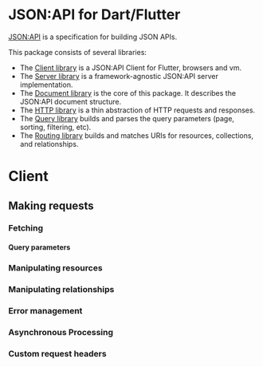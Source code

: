 # JSON:API for Dart/Flutter

[JSON:API] is a specification for building JSON APIs.

This package consists of several libraries:
- The [Client library] is a JSON:API Client for Flutter, browsers and vm.
- The [Server library] is a framework-agnostic JSON:API server implementation.
- The [Document library] is the core of this package. It describes the JSON:API document structure.
- The [HTTP library] is a thin abstraction of HTTP requests and responses.
- The [Query library] builds and parses the query parameters (page, sorting, filtering, etc).
- The [Routing library] builds and matches URIs for resources, collections, and relationships.



# Client
## Making requests
### Fetching
#### Query parameters
### Manipulating resources
### Manipulating relationships
### Error management
### Asynchronous Processing
### Custom request headers


[JSON:API]: https://jsonapi.org

[Client library]: https://pub.dev/documentation/json_api/latest/client/client-library.html
[Server library]: https://pub.dev/documentation/json_api/latest/server/server-library.html
[Document library]: https://pub.dev/documentation/json_api/latest/document/document-library.html
[Query library]: https://pub.dev/documentation/json_api/latest/query/query-library.html
[Routing library]: https://pub.dev/documentation/json_api/latest/routing/routing-library.html
[HTTP library]: https://pub.dev/documentation/json_api/latest/http/http-library.html
